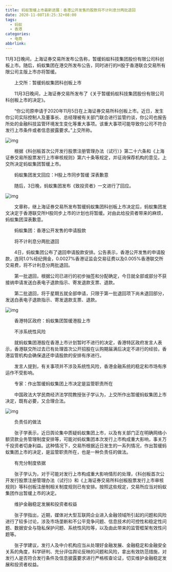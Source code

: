```yaml
---
title: 蚂蚁暂缓上市最新进展：香港公开发售的股款将不计利息分两批退回
date: 2020-11-08T18:25:32+08:00
tags:
  - 蚂蚁
  - 香港
categories:
  - 电商
abbrlink:
---
```


11月3日晚间，上海证券交易所发布公告称，暂缓蚂蚁科技集团股份有限公司科创板上市。随后，蚂蚁集团在港交所发布公告，同时进行的H股于香港联合交易所有限公司主版上市亦将暂缓。

　　上交所：暂缓蚂蚁集团科创板上市

　　11月3日晚间，上海证券交易所发布了《关于暂缓蚂蚁科技集团股份有限公司科创板上市的决定》。

　　“你公司原申请于2020年11月5日在上海证券交易所科创板上市。近日，发生你公司实际控制人及董事长、总经理被有关部门联合进行监管约谈，你公司也报告所处的金融科技监管环境发生变化等重大事项。该重大事项可能导致你公司不符合发行上市条件或者信息披露要求。”上交所称。

![img](https://cdn.jsdelivr.net/gh/yakeing/Documentation@main/Hexo/images/7a68-kcieywa2748058.png)

　　根据《科创板首次公开发行股票注册管理办法（试行）》第二十六条和《上海证券交易所股票发行上市审核规则》第六十条等规定，并征询保荐机构的意见，上交所决定蚂蚁集团暂缓上市。

　　蚂蚁集团发文回应：H股上市同步暂缓 深表歉意

　　随后，3日晚，蚂蚁集团发布《致投资者》一文进行了回应。

![img](https://cdn.jsdelivr.net/gh/yakeing/Documentation@main/Hexo/images/6ce8-kcieywa2748129.png)

　　文章称，继上海证券交易所发布暂缓蚂蚁集团科创板上市决定后，蚂蚁集团发文决定于香港联交所H股同步上市的计划也将暂缓。对由此给投资者带来的麻烦，蚂蚁集团深表歉意。

　　蚂蚁集团：香港公开发售的申请股款

　　将不计利息分两批退回

　　4日，蚂蚁集团公布了退回申请股款安排。公告表示，香港公开发售的申请股款，连同1.0%经纪佣金，0.0027%香港证监会交易征费以及0.005%香港联交所交易费，将不计利息分两批退回。

　　第一批退回，根据公司已进行的初步抽签和分配确定，今日就全部或部分不获接纳申请发送白表电子退款指示、寄发退款支票、退款。

　　第二批退回，将于星期五就全部申请，只限于第一批退回项下尚未退回部分，发送白表电子退款指示、寄发退款支票、退款。

![img](https://cdn.jsdelivr.net/gh/yakeing/Documentation@main/Hexo/images/d31f-kcieywa0790361.jpg)

　　香港特区政府：蚂蚁集团暂缓港股上市

　　不涉系统性风险

　　就蚂蚁集团港股在香港上市计划暂时不进行的决定，香港特区政府发言人表示，香港联交所过去已有处理首次公开招股在认购期届满后决定不进行的经验，香港监管机构会确保退还申请股款的安排有序进行。

　　发言人提到，有关事项并不涉及系统性风险，香港金融系统的稳定和市场有序运作不受影响。

　　专家：作出暂缓蚂蚁集团上市决定是监管职责所在

　　中国政法大学民商经济法学院教授张子学认为，上交所作出暂缓蚂蚁集团上市决定，既有必要，又合理合法。

![img](https://cdn.jsdelivr.net/gh/yakeing/Documentation@main/Hexo/images/6864-kcieywa2748207.jpg)

　　负责任的做法

　　张子学表示，近日舆论集中质疑蚂蚁集团上市，以及有关部门正在明确网络小额贷款业务管理制度安排等，可能对蚂蚁集团本次发行上市构成重大影响，事关万千投资者切身利益。这种情况下，交易所根据近日发生的一系列情况，作出暂缓蚂蚁集团上市的决定，是监管职责所在，也是一种负责任的做法。

　　有充分制度依据

　　张子学认为，对于可能对发行上市构成重大影响情形的处理，《科创板首次公开发行股票注册管理办法（试行)》和《上海证券交易所科创板股票发行上市审核规则》等科创板注册制相关制度规则已有安排。按照这些规定，交易所应当对蚂蚁集团作出暂缓上市的决定。

　　维护金融稳定发展和投资者权益

　　张子学指出，近期，媒体对大型互联网企业进入金融领域所引起的问题和风险进行了较多讨论，涉及市场垄断和不公平竞争问题、信息技术的可控性和稳定性问题、数据安全与隐私保护问题、系统性风险等，以及由此带来的监管框架有效性问题等。

　　张子学建议，发行人及中介机构应当从处理好金融发展、金融稳定和金融安全关系的角度，科学研判、充分评估舆论反映的问题和风险，拿出有效防范措施，对发行人是否符合发行条件及信息披露要求进行严格核查论证，切实维护金融稳定发展和投资者权益。
